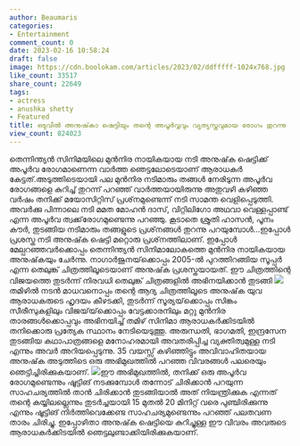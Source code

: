 ```yaml
---
author: Beaumaris
categories:
- Entertainment
comment_count: 0
date: 2023-02-16 10:58:24
draft: false
image: https://cdn.boolokam.com/articles/2023/02/ddfffff-1024x768.jpg
like_count: 33517
share_count: 22649
tags:
- actress
- anushka shetty
- Featured
title: ഒടുവിൽ അനുഷ്‌കാ ഷെട്ടിയും തന്റെ അപൂർവ്വവും വ്യത്യസ്തവുമായ രോഗം തുറന്നു പറഞ്ഞു
view_count: 824023
---
```


തെന്നിന്ത്യൻ സിനിമയിലെ മുൻനിര നായികയായ നടി അനുഷ്‌ക ഷെട്ടിക്ക് അപൂർവ രോഗമാണെന്ന വാർത്ത ഞെട്ടലോടെയാണ് ആരാധകർ കേട്ടത്.അടുത്തിടെയായി പല മുൻനിര നടിമാരും തങ്ങൾ നേരിടുന്ന അപൂർവ രോഗങ്ങളെ കുറിച്ച് തുറന്ന് പറഞ്ഞ് വാർത്തയായിരുന്നു അതുവഴി കഴിഞ്ഞ വർഷം തനിക്ക് മയോസിറ്റിസ് പ്രശ്‌നമുണ്ടെന്ന് നടി സാമന്ത വെളിപ്പെടുത്തി. അവർക്കു പിന്നാലെ നടി മമത മോഹൻ ദാസ്, വിറ്റിലിഗോ അഥവാ വെള്ളപ്പാണ്ട് എന്ന അപൂർവ ത്വക്ക്‌രോഗമുണ്ടെന്നു പറഞ്ഞു. കൂടാതെ ശ്രുതി ഹാസൻ, പൂനം കൗർ, തുടങ്ങിയ നടിമാരും തങ്ങളുടെ പ്രശ്‌നങ്ങൾ തുറന്നു പറയുമ്പോൾ...ഇപ്പോൾ പ്രശസ്ത നടി അനുഷ്‌ക ഷെട്ടി മറ്റൊരു പ്രശ്‌നത്തിലാണ്. ഇപ്പോൾ മേല്പറഞ്ഞവർക്കൊപ്പം തെന്നിന്ത്യൻ സിനിമാലോകത്തെ മുൻനിര നായികയായ അനുഷ്‌കയും ചേർന്നു. നാഗാർജുനയ്‌ക്കൊപ്പം 2005-ൽ പുറത്തിറങ്ങിയ സൂപ്പർ എന്ന തെലുങ്ക് ചിത്രത്തിലൂടെയാണ് അനുഷ്‌ക പ്രശസ്തയായത്. ഈ ചിത്രത്തിന്റെ വിജയത്തെ തുടർന്ന് നിരവധി തെലുങ്ക് ചിത്രങ്ങളിൽ അഭിനയിക്കാൻ തുടങ്ങി ![](https://cdn.boolokam.com/articles/2023/02/ddfffff-1024x768.jpg)തമിഴിൽ നടൻ മാധവനൊപ്പം തന്റെ ആദ്യ ചിത്രത്തിലൂടെ അനുഷ്‌ക യുവ ആരാധകരുടെ ഹൃദയം കീഴടക്കി, തുടർന്ന് സൂര്യയ്‌ക്കൊപ്പം സിങ്കം സീരീസുകളിലും വിജയ്‌യ്‌ക്കൊപ്പം വേട്ടക്കാരനിലും മറ്റു മുൻനിര താരങ്ങൾക്കൊപ്പവും അഭിനയിച്ച് തമിഴ് സിനിമാ ആരാധകർക്കിടയിൽ തനിക്കൊരു പ്രത്യേക സ്ഥാനം നേടിയെടുത്തു. അരുന്ധതി, ഭാഗമതി, ഇന്ദ്രസേന തുടങ്ങിയ കഥാപാത്രങ്ങളെ മനോഹരമായി അവതരിപ്പിച്ച വ്യക്തിത്വമുള്ള നടി എന്നും അവർ അറിയപ്പെടുന്നു. 35 വയസ്സ് കഴിഞ്ഞിട്ടും അവിവാഹിതയായ അനുഷ്‌ക അടുത്തിടെ ഒരു അഭിമുഖത്തിൽ പറഞ്ഞ വിവരങ്ങൾ പലരെയും ഞെട്ടിച്ചിരിക്കുകയാണ്. ![](https://cdn.boolokam.com/articles/2023/02/dqffffggg.webp)ഈ അഭിമുഖത്തിൽ, തനിക്ക് ഒരു അപൂർവ രോഗമുണ്ടെന്നും ഷൂട്ടിങ് നടക്കുമ്പോൾ തന്നോട് ചിരിക്കാൻ പറയുന്ന സാഹചര്യത്തിൽ താൻ ചിരിക്കാൻ തുടങ്ങിയാൽ അത് നിയന്ത്രിക്കുക എന്നത് തന്റെ കയ്യിലല്ലെന്നും തുടർച്ചയായി 15 മുതൽ 20 മിനിറ്റ് വരെ പുഞ്ചിരിക്കുന്നു എന്നും ഷൂട്ടിങ് നിർത്തിവെക്കേണ്ട സാഹചര്യമുണ്ടെന്നും പറഞ്ഞ് പലതവണ താരം ചിരിച്ചു. ഇപ്പോഴിതാ അനുഷ്‌ക ഷെട്ടിയെ കുറിച്ചുള്ള ഈ വിവരം അവരുടെ ആരാധകർക്കിടയിൽ ഞെട്ടലുണ്ടാക്കിയിരിക്കുകയാണ്.